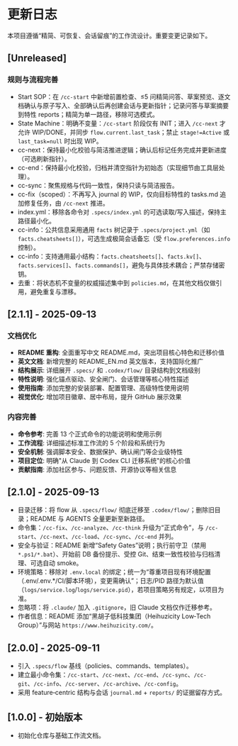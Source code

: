 # 更新日志

本项目遵循“精简、可恢复、会话留痕”的工作流设计。重要变更记录如下。

## [Unreleased]
### 规则与流程完善
- Start SOP：在 `/cc-start` 中新增前置检查、≤5 问精简问答、草案预览、逐文档确认与原子写入、全部确认后再创建会话与更新指针；记录问答与草案摘要到特性 reports；精简为单一路径，移除可选模式。
- State Machine：明确不变量：`/cc-start` 阶段仅有 INIT；进入 `/cc-next` 才允许 WIP/DONE，并同步 `flow.current.last_task`；禁止 `stage!=Active` 或 `last_task=null` 时出现 WIP。
- cc-next：保持最小化校验与简洁推进逻辑；确认后标记任务完成并更新进度（可选刷新指针）。
- cc-end：保持最小化校验，归档并清空指针为初始态（实现细节由工具层处理）。
- cc-sync：聚焦规格与代码一致性，保持只读与简洁报告。
- cc-fix（scoped）：不再写入 journal 的 WIP，仅向目标特性的 tasks.md 追加修复任务，由 `/cc-next` 推进。
- index.yml：移除各命令对 `.specs/index.yml` 的可选读取/写入描述，保持主路径最小化。
- cc-info：公共信息采用通用 `facts` 树记录于 `.specs/project.yml`（如 `facts.cheatsheets[]`），可选生成极简会话备忘（受 `flow.preferences.info` 控制）。
 - cc-info：支持通用最小结构：`facts.cheatsheets[]`、`facts.kv[]`、`facts.services[]`、`facts.commands[]`，避免与具体技术耦合；严禁存储密钥。
 - 去重：将状态机不变量的权威描述集中到 `policies.md`，在其他文档仅做引用，避免重复与漂移。

## [2.1.1] - 2025-09-13
### 文档优化
- **README 重构**: 全面重写中文 README.md，突出项目核心特色和迁移价值
- **英文文档**: 新增完整的 README_EN.md 英文版本，支持国际化推广
- **结构展示**: 详细展开 `.specs/` 和 `.codex/flow/` 目录结构到文档级别
- **特性说明**: 强化锚点驱动、安全闸门、会话管理等核心特性描述
- **使用指南**: 添加完整的安装部署、配置管理、高级特性使用说明
- **视觉优化**: 增加项目徽章、居中布局，提升 GitHub 展示效果

### 内容完善
- **命令参考**: 完善 13 个正式命令的功能说明和使用示例
- **工作流程**: 详细描述标准工作流的 5 个阶段和系统行为
- **安全机制**: 强调脚本安全、数据保护、确认闸门等企业级特性
- **项目定位**: 明确"从 Claude 到 Codex CLI 迁移系统"的核心价值
- **贡献指南**: 添加社区参与、问题反馈、开源协议等相关信息

## [2.1.0] - 2025-09-13
- 目录迁移：将 flow 从 `.specs/flow/` 彻底迁移至 `.codex/flow/`；删除旧目录；README 与 AGENTS 全量更新至新路径。
- 命令集：`/cc-fix`、`/cc-analyze`、`/cc-think` 升级为“正式命令”，与 `/cc-start`、`/cc-next`、`/cc-load`、`/cc-sync`、`/cc-end` 并列。
- 安全与验证：README 新增“Safety Gates”说明；执行前守卫（禁用 `*.ps1/*.bat`）、开始前 DB 备份提示、受控 Git、结束一致性校验与归档清理、可选自动 smoke。
- 环境策略：移除对 `.env.local` 的绑定；统一为“尊重项目现有环境配置（.env/.env.*/CI/脚本环境），变更需确认”；日志/PID 路径为默认值（`logs/service.log`/`logs/service.pid`），若项目策略另有规定，以项目为准。
- 忽略项：将 `.claude/` 加入 `.gitignore`，旧 Claude 文档仅作迁移参考。
- 作者信息：README 添加“黑胡子低科技集团（Heihuzicity Low‑Tech Group）”与网站 `https://www.heihuzicity.com/`。

## [2.0.0] - 2025-09-11
- 引入 `.specs/flow` 基线（policies、commands、templates）。
- 建立最小命令集：`/cc-start`、`/cc-next`、`/cc-end`、`/cc-sync`、`/cc-git`、`/cc-info`、`/cc-server`、`/cc-archive`、`/cc-config`。
- 采用 feature‑centric 结构与会话 `journal.md` + `reports/` 的证据留存方式。

## [1.0.0] - 初始版本
- 初始化仓库与基础工作流文档。

